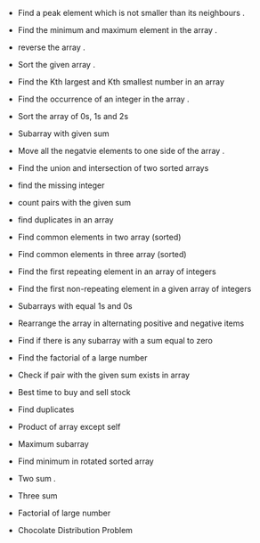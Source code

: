
- Find a peak element which is not smaller than its neighbours .

- Find the minimum and maximum element in the array .

- reverse the array .

- Sort the given array .  

- Find the Kth largest and Kth smallest number in an array 

- Find the occurrence of an integer in the array .

- Sort the array of 0s, 1s and 2s

- Subarray with given sum 

- Move all the negatvie elements to one side of the array .

- Find the union and intersection of two sorted arrays 

- find the missing integer 

- count pairs with the given sum 

- find duplicates in an array 

- Find common elements in two array (sorted) 

- Find common elements in three array (sorted)

- Find the first repeating element in an array of integers 

- Find the first non-repeating element in a given array of integers 

- Subarrays with equal 1s and 0s 

- Rearrange the array in alternating positive and negative items 

- Find if there is any subarray with a sum equal to zero 

- Find the factorial of a large number 

- Check if pair with the given sum exists in array 

- Best time to buy and sell stock 

- Find duplicates 

- Product of array except self 

- Maximum subarray

- Find minimum in rotated sorted array 

- Two sum .

- Three sum 

- Factorial of large number 

- Chocolate Distribution Problem 



